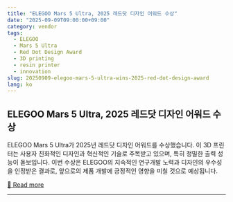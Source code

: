 ```yaml
---
title: "ELEGOO Mars 5 Ultra, 2025 레드닷 디자인 어워드 수상"
date: "2025-09-09T09:00:00+09:00"
category: vendor
tags:
  - ELEGOO
  - Mars 5 Ultra
  - Red Dot Design Award
  - 3D printing
  - resin printer
  - innovation
slug: 20250909-elegoo-mars-5-ultra-wins-2025-red-dot-design-award
lang: ko
---
```


## ELEGOO Mars 5 Ultra, 2025 레드닷 디자인 어워드 수상
ELEGOO Mars 5 Ultra가 2025년 레드닷 디자인 어워드를 수상했습니다. 이 3D 프린터는 사용자 친화적인 디자인과 혁신적인 기술로 주목받고 있으며, 특히 정밀한 출력 성능이 돋보입니다. 이번 수상은 ELEGOO의 지속적인 연구개발 노력과 디자인의 우수성을 인정받은 결과로, 앞으로의 제품 개발에 긍정적인 영향을 미칠 것으로 예상됩니다.

[🔗 Read more](https://www.elegoo.com/blogs/news/elegoo-mars-5-ultra-honored-with-the-2025-red-dot-design-award)

---